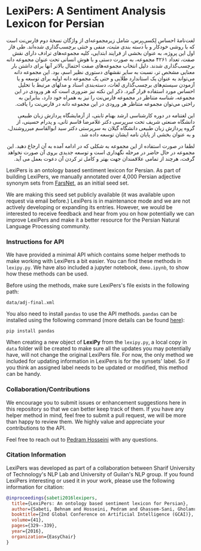 # LexiPers: A Sentiment Analysis Lexicon for Persian

<!--- [![DOI:10.29007/f4j4](https://zenodo.org/badge/DOI/10.29007/f4j4.svg)](https://doi.org/10.29007/f4j4) --->

<div dir='rtl'>

لغت‌نامهٔ احساس لِکسی‌پِرس، شامل زیرمجموعه‌ای از واژگان نسخهٔ دوم فارس‌نت است که با روشی خودکار و با دسته بندی مثبت، منفی و خنثی برچسب‌گذاری شده‌اند. طی فاز اول این پروژه، به عنوان بخشی از فرایند ابتدایی، کلیه مجموعه‌های ترادف دارای نقش صفت، تعداد ۴۲۶۱ مجموعه، به صورت دستی و با هوش انسانی تحت عنوان مجموعه دانه برچسب‌گذاری شدند. دلیل انتخاب مجموعه‌های صفت احتمال بالاتر آنها برای داشتن بار معنایی مشخص تر، نسبت به سایر نقشهای دستوری نظیر اسم، بود. این مجموعه دانه می‌تواند به عنوان یک استاندارد طلایی و حتی یک مجموعه دانه اولیه برای توسعه و یا آزمودن سیستم‌های برچسب‌گذاری لغات، دسته‌بندی اسناد و مدلهای مرتبط با تحلیل احساس مورد استفاده قرار گیرد. ذکر این نکته نیز ضروری است که هر ورودی در این مجموعه، شناسه متناظر در مجموعه فارس‌نت را نیز به همراه خود دارد، بنابراین به راحتی می‌توان مجموعه متناظر هر ورودی در این مجموعه دانه در فارس‌نت را یافت.

این لغتنامه در دوره کارشناسی ارشد بهنام ثابتی، از آزمایشگاه پردازش زبان طبیعی دانشگاه صنعتی شریف تحت سرپرسی دکتر غلامرضا قاسم ثانی، و پدرام حسینی، از گروه پردازش زبان طبیعی دانشگاه گیلان به سرپرستی دکتر سید ابوالقاسم میرروشندل، و به عنوان بخشی از پایان نامه ایشان توسعه داده شد.

لطفا در صورت استفاده از این مجموعه به شکلی که در ادامه آمده به آن ارجاع دهید. این مجموعه در حال حاضر در مرحله نگهداری است و توسعه جدیدی بروی آن صورت نخواهد گرفت، هرچند از تمامی علاقمندان جهت بهتر و کامل تر کردن آن دعوت بعمل می آید.
</div>

LexiPers is an ontology based sentiment lexicon for Persian. As part of building LexiPers, we manually annotated over 4,000 Persian adjective synonym sets from [FarsNet](http://farsnet.nlp.sbu.ac.ir/Site3/Modules/Public/Default.jsp), as an initial seed set.

We are making this seed set publicly available (it was available upon request via email before.) LexiPers is in maintenance mode and we are not actively developing or expanding its entries. However, we would be interested to receive feedback and hear from you on how potentially we can improve LexiPers and make it a better resource for the Persian Natural Language Processing community.

### Instructions for API
We have provided a minimal API which contains some helper methods to make working with LexiPers a bit easier. You can find these methods in `lexipy.py`. We have also included a jupyter notebook, `demo.ipynb`, to show how these methods can be used.

Before using the methods, make sure LexiPers's file exists in the following path:

`data/adj-final.xml`

You also need to install `pandas` to use the API methods. `pandas` can be installed using the following command (more details can be found [here](https://pandas.pydata.org/pandas-docs/stable/getting_started/install.html)):

`pip install pandas`

When creating a new object of **LexiPy** from the `lexipy.py`, a local copy in `data` folder will be created to make sure all the updates you may potentially have, will not change the original LexiPers file. For now, the only method we included for updating information in LexiPers is for the synsets' label. So if you think an assigned label needs to be updated or modified, this method can be handy.


### Collaboration/Contributions
We encourage you to submit issues or enhancement suggestions here in this repository so that we can better keep track of them. If you have any helper method in mind, feel free to submit a pull request, we will be more than happy to review them. We highly value and appreciate your contributions to the API.

Feel free to reach out to [Pedram Hosseini](mailto:pdr.hosseini@gmail.com) with any questions.

### Citation Information
LexiPers was developed as part of a collaboration between Sharif University of Technology's NLP Lab and University of Guilan's NLP group. If you found LexiPers interesting or used it in your work, please use the following information for citation:

```bibtex
@inproceedings{sabeti2016lexipers,
  title={LexiPers: An ontology based sentiment lexicon for Persian},
  author={Sabeti, Behnam and Hosseini, Pedram and Ghassem-Sani, Gholamreza and Mirroshandel, Seyed Abolghasem},
  booktitle={2nd Global Conference on Artificial Intelligence (GCAI)},
  volume={41},
  pages={329--339},
  year={2016},
  organization={EasyChair}
}
```
